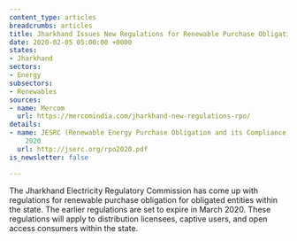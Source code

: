 ```yaml
---
content_type: articles
breadcrumbs: articles
title: Jharkhand Issues New Regulations for Renewable Purchase Obligation
date: 2020-02-05 05:00:00 +0000
states:
- Jharkhand
sectors:
- Energy
subsectors:
- Renewables
sources:
- name: Mercom
  url: https://mercomindia.com/jharkhand-new-regulations-rpo/
details:
- name: JESRC (Renewable Energy Purchase Obligation and its Compliance) Regulations,
    2020
  url: http://jserc.org/rpo2020.pdf
is_newsletter: false

---
```

The Jharkhand Electricity Regulatory Commission has come up with regulations for renewable purchase obligation for obligated entities within the state. The earlier regulations are set to expire in March 2020. These regulations will apply to distribution licensees, captive users, and open access consumers within the state.
